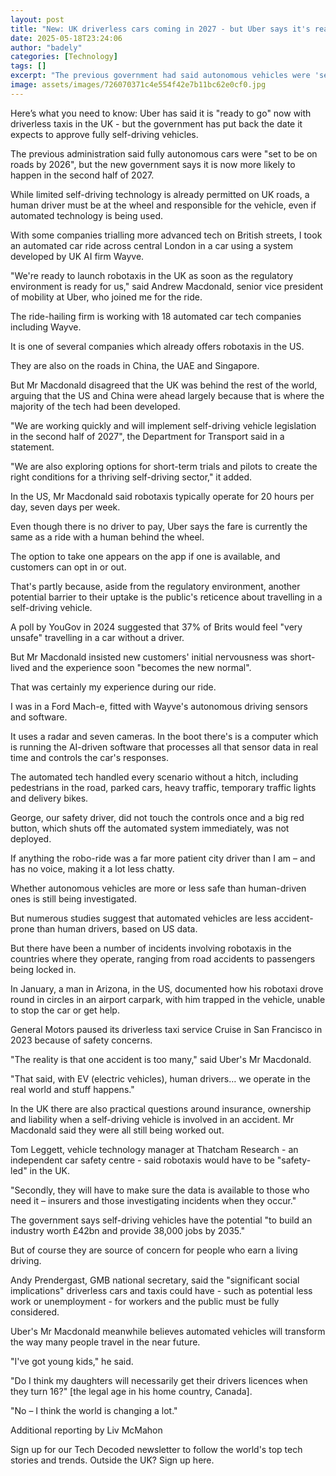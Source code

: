 ```yaml
---
layout: post
title: "New: UK driverless cars coming in 2027 - but Uber says it's ready now"
date: 2025-05-18T23:24:06
author: "badely"
categories: [Technology]
tags: []
excerpt: "The previous government had said autonomous vehicles were 'set to be on the road' by 2026."
image: assets/images/726070371c4e554f42e7b11bc62e0cf0.jpg
---
```


Here’s what you need to know: Uber has said it is "ready to go" now with driverless taxis in the UK - but the government has put back the date it expects to approve fully self-driving vehicles.

The previous administration said fully autonomous cars were "set to be on roads by 2026", but the new government says it is now more likely to happen in the second half of 2027.

While limited self-driving technology is already permitted on UK roads, a human driver must be at the wheel and responsible for the vehicle, even if automated technology is being used.

With some companies trialling more advanced tech on British streets, I took an automated car ride across central London in a car using a system developed by UK AI firm Wayve.

"We're ready to launch robotaxis in the UK as soon as the regulatory environment is ready for us," said Andrew Macdonald, senior vice president of mobility at Uber, who joined me for the ride.

The ride-hailing firm is working with 18 automated car tech companies including Wayve.

It is one of several companies which already offers robotaxis in the US. 

They are also on the roads in China, the UAE and Singapore.

But Mr Macdonald disagreed that the UK was behind the rest of the world, arguing that the US and China were ahead largely because that is where the majority of the tech had been developed.

"We are working quickly and will implement self-driving vehicle legislation in the second half of 2027", the Department for Transport said in a statement.

"We are also exploring options for short-term trials and pilots to create the right conditions for a thriving self-driving sector," it added.

In the US, Mr Macdonald said robotaxis typically operate for 20 hours per day, seven days per week.

Even though there is no driver to pay, Uber says the fare is currently the same as a ride with a human behind the wheel. 

The option to take one appears on the app if one is available, and customers can opt in or out.

That's partly because, aside from the regulatory environment, another potential barrier to their uptake is the public's reticence about travelling in a self-driving vehicle.

A poll by YouGov in 2024 suggested that 37% of Brits would feel "very unsafe" travelling in a car without a driver.

But Mr Macdonald insisted new customers' initial nervousness was short-lived and the experience soon "becomes the new normal".

That was certainly my experience during our ride.

I was in a Ford Mach-e, fitted with Wayve's autonomous driving sensors and software.

It uses a radar and seven cameras. In the boot there's is a computer which is running the AI-driven software that processes all that sensor data in real time and controls the car's responses.

The automated tech handled every scenario without a hitch, including pedestrians in the road, parked cars, heavy traffic, temporary traffic lights and delivery bikes.

George, our safety driver, did not touch the controls once and a big red button, which shuts off the automated system immediately, was not deployed.

If anything the robo-ride was a far more patient city driver than I am – and has no voice, making it a lot less chatty.

Whether autonomous vehicles are more or less safe than human-driven ones is still being investigated.

But numerous studies suggest that automated vehicles are less accident-prone than human drivers, based on US data.

But there have been a number of incidents involving robotaxis in the countries where they operate, ranging from road accidents to passengers being locked in.

In January, a man in Arizona, in the US, documented how his robotaxi drove round in circles in an airport carpark, with him trapped in the vehicle, unable to stop the car or get help.

General Motors paused its driverless taxi service Cruise in San Francisco in 2023 because of safety concerns.

"The reality is that one accident is too many," said Uber's Mr Macdonald. 

"That said, with EV (electric vehicles), human drivers… we operate in the real world and stuff happens."

In the UK there are also practical questions around insurance, ownership and liability when a self-driving vehicle is involved in an accident. Mr Macdonald said they were all still being worked out.

Tom Leggett, vehicle technology manager at Thatcham Research - an independent car safety centre - said robotaxis would have to be "safety-led" in the UK.

"Secondly, they will have to make sure the data is available to those who need it – insurers and those investigating incidents when they occur."

The government says self-driving vehicles have the potential "to build an industry worth £42bn and provide 38,000 jobs by 2035."

But of course they are source of concern for people who earn a living driving.

Andy Prendergast, GMB national secretary, said the "significant social implications" driverless cars and taxis could have - such as potential less work or unemployment - for workers and the public must be fully considered.

Uber's Mr Macdonald meanwhile believes automated vehicles will transform the way many people travel in the near future.

"I've got young kids," he said. 

"Do I think my daughters will necessarily get their drivers licences when they turn 16?" [the legal age in his home country, Canada].

"No – I think the world is changing a lot."

Additional reporting by Liv McMahon

Sign up for our Tech Decoded newsletter to follow the world's top tech stories and trends. Outside the UK? Sign up here.

